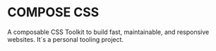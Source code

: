 # COMPOSE CSS 

A composable CSS Toolkit to build fast, maintainable, and responsive websites.
It´s a personal tooling project.


